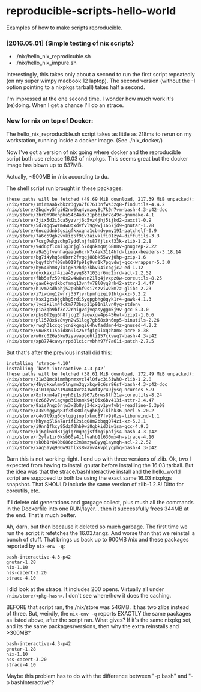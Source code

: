 # reproducible-scripts-hello-world
Examples of how to make scripts reproducible.


### [2016.05.01] {Simple testing of nix scripts}


 * ./nix/hello_nix_reprodicuble.sh
 * ./nix/hello_nix_impure.sh
 
Interestingly, this takes only about a second to run the first script
repeatedly (on my super wimpy macbook 12 laptop).  The second version
(without the -I option pointing to a nixpkgs tarball) takes half a
second.

I'm impressed at the one second time.  I wonder how much work it's
(re)doing.  When I get a chance I'll do an strace.

### Now for nix on top of Docker:

The hello_nix_reproducible.sh script takes as little as 218ms to rerun
on my workstation, running inside a docker image.  (See ./nix_docker/)

Now I've got a version of nix going where docker and the reproducible
script both use release 16.03 of nixpkgs.  This seems great but the
docker image has blown up to 837MB.

Actually, ~900MB in /nix according to du.

The shell script run brought in these packages:

    these paths will be fetched (49.69 MiB download, 217.39 MiB unpacked):
    /nix/store/1mirmaabxbkzr3gya7f67613nfws3zq8-findutils-4.4.2
    /nix/store/2bqdxy5fgi62nw6kq4ymzwy8c7k9n7vm-bash-4.3-p42-doc
    /nix/store/3hr0h90xhpba54c4adx31pbbibr7q49c-gnumake-4.1
    /nix/store/3jix5d2i3ca5yzvrj6c5vz4jhj5ijkd2-paxctl-0.9
    /nix/store/5d74gq5wzm4w0qxdvfvl9g9wj1667jd9-gnutar-1.28
    /nix/store/6ncqddnb3gsigfkxxqna1cbndvpmy191-patchelf-0.9
    /nix/store/7a6c59gb2vvkiq5f9iv3aivklfi01zy4-diffutils-3.3
    /nix/store/7csg7wkgzdhp7yddlnjfs87fjlsxf33k-zlib-1.2.8
    /nix/store/94d6pflxmi1g3rjgl57dqnkmq0j6888v-gnugrep-2.22
    /nix/store/a9a5gfvwnhagaaqw6crk7x4ak3114hfd-linux-headers-3.18.14
    /nix/store/bg7i4yhq6a0brr2fvqqj88bk55wvj0hp-gzip-1.6
    /nix/store/bqyfbhf408nb019fp91g9vr1k7pgvdwj-gcc-wrapper-5.3.0
    /nix/store/by640hm8yixig8h2hdp7kbv94icbgjc2-ed-1.12
    /nix/store/dvxkaxif4iia45yyq887103qr6mc2xrd-acl-2.2.52
    /nix/store/fbb5afz59r0x2w4w8wsn21lq4jvxpz0w-coreutils-8.25
    /nix/store/gaw6kqvdkbcfmmq13vnfv78l0yq8rh42-attr-2.4.47
    /nix/store/h1vm2sdhphj52p0bhf9si7szviw2km7z-glibc-2.23
    /nix/store/i7iwcmg12wrrj357jyrbpmhqzgi91hlg-xz-5.2.2
    /nix/store/ksx1gzsbjgbhg5rdi5yqpgbhg8qyk1r4-gawk-4.1.3
    /nix/store/lycikilm4fckm773bsp11p91n1lvn0yq-stdenv
    /nix/store/pia3qb9bf3c72rhigvdjvqasyggm5j9v-gcc-5.3.0
    /nix/store/pks0f2gg6h8fjcg2fdaqwxqw4ps456wl-bzip2-1.0.6
    /nix/store/pl1578x6z8vyn2w51lqg7gb58x0n6np5-binutils-2.26
    /nix/store/rwqh31ccqcjcnikgnqi64hvfaddmn44z-gnused-4.2.2
    /nix/store/vnw8s115pid8n9ls26rfgig9ixqzh8mx-pcre-8.38
    /nix/store/w6rc026a5kw9zyvvapqq6li157ckvwq7-bash-4.3-p42
    /nix/store/xp8774cawyrrpd8lcicrvbhh97f7a61i-patch-2.7.5


But that's after the previous install did this:

    installing ‘strace-4.10’
    installing ‘bash-interactive-4.3-p42’
    these paths will be fetched (38.61 MiB download, 172.49 MiB unpacked):
    /nix/store/31w31mc8immhpnmxvcl4l0fvc3i5iwh0-zlib-1.2.8
    /nix/store/4bydkxwlmw5lnymw3qyxkqw8c6sr86sf-bash-4.3-p42-doc
    /nix/store/4i01mpa2s194m44xrz41wmf4yr49jysq-ncurses-5.9
    /nix/store/8xfxnm4a7jvyh0i1sd967z6rws8lh21a-coreutils-8.24
    /nix/store/8z667vv1agvpd3iknmk94j0ix6bv413i-attr-2.4.47
    /nix/store/9ais7ngz6njw3x2b8yj34cxgv1pwfvbj-readline-6.3p08
    /nix/store/a3x9hggwq83f3fk88lqvgh6jvlklhk36-perl-5.20.2
    /nix/store/c4v7l9xq6dylqigjnplxkmc87fv9j0zs-libunwind-1.1
    /nix/store/hhyaq5l6a7arifi2siq08m2bbqq074zi-xz-5.2.1
    /nix/store/i9nn1fkcy95dzf0hb9wi8gbkid3iw1sa-gcc-4.9.3
    /nix/store/kj6gl6xd81jgigrmq9gjsffmgipafjs4-bash-4.3-p42
    /nix/store/r2ylv1ir0ksb60s4i1fvahb1l630mx4h-strace-4.10
    /nix/store/sk0b1r840b686zc2m8mzyw8yyq1aymqh-acl-2.2.52
    /nix/store/xag5ayq906w9zhlxs8wayv4kvpiyqphq-bash-4.3-p42

Darn this is not working right.  I end up with three versions of
zlib.  Ok, two I expected from having to install gnutar before
installing the 16.03 tarball.  But the idea was that the
strace/bashInteractive install and the hello_world script are supposed
to both be using the exact same 16.03 nixpkgs snapshot.  That SHOULD
include the same version of zlib-1.2.8!  Ditto for coreutils, etc.

If I delete old generations and gargage collect, plus mush all the
commands in the Dockerfile into one RUN/layer... then it successfully
frees 344MB at the end.  That's much better.

Ah, darn, but then because it deleted so much garbage.  The first time
we run the script it refetches the 16.03.tar.gz.  And worse than that
we reinstall a bunch of stuff.  That brings us back up to 900MB /nix
and these packages reported by `nix-env -q`:

    bash-interactive-4.3-p42
    gnutar-1.28
    nix-1.10
    nss-cacert-3.20
    strace-4.10

I did look at the strace.  It includes 200 opens.  Virtually all under
`/nix/store/<pkg-hash>`.  I don't see where/how it does the caching.

BEFORE that script ran, the /nix/store was 546MB.  It has two zlibs
instead of three.  But, weirdly, the `nix-env -q` reports EXACTLY the
same packages as listed above, after the script ran.  What gives?  If
it's the same nixpkg set, and its the same packages/versions, then why
the extra reinstalls and >300MB?

    bash-interactive-4.3-p42
    gnutar-1.28
    nix-1.10
    nss-cacert-3.20
    strace-4.10

Maybe this problem has to do with the difference between "-p bash" and
"-p bashInteractive"?


